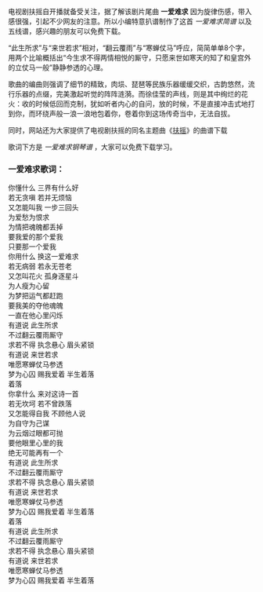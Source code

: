

电视剧扶摇自开播就备受关注，据了解该剧片尾曲 **一爱难求** 因为旋律伤感，带入感很强，引起不少网友的注意。所以小编特意扒谱制作了这首 _一爱难求简谱_
以及五线谱，感兴趣的朋友可以免费下载。

“此生所求”与“来世若求”相对，“翻云覆雨”与“寒蝉仗马”呼应，简简单单8个字，用两个比喻概括出“今生求不得两情相悦的厮守，只愿来世如寒天的知了和皇宫外的立仗马一般”静静参透的心理。

歌曲的编曲则强调了细节的精致，肉埙、琵琶等民族乐器缓缓交织，古韵悠然，流行乐器的点缀，完美激起听觉的阵阵涟漪。而徐佳莹的声线，则是其中绚烂的花火：收的时候低回而克制，犹如听者内心的自问，放的时候，不是直接冲击式地打到你，而环绕声般一浪一浪地包着你，卷着你到这场传奇当中，无法自拔。

同时，网站还为大家提供了电视剧扶摇的同名主题曲《[扶摇](Music-9280-扶摇-电视剧扶摇主题曲.html "扶摇")》的曲谱下载

歌词下方是 _一爱难求钢琴谱_ ，大家可以免费下载学习。

### 一爱难求歌词：

你懂什么 三界有什么好  
若无贪嗔 若并无烦恼  
又怎能叫我 一步三回头  
为爱愁为恨求  
为情把魂魄都丢掉  
要我爱的那个爱我  
只要那一个爱我  
你用什么 换这一爱难求  
若无病弱 若永无苍老  
又怎叫花火 孤身逐星斗  
为人瘦为心留  
为梦把运气都赶跑  
要我美的夺他魂魄  
一直在他心里闪烁  
有道说 此生所求  
不过翻云覆雨厮守  
求若不得 执念悬心 眉头紧锁  
有道说 来世若求  
唯愿寒蝉仗马参透  
梦为心囚 赐我爱着 半生着落  
着落  
你拿什么 来对这诗一首  
若无坎坷 若不曾跌落  
又怎能得自我 不顾他人说  
为自守为己谋  
为云烟过眼都可抛  
要他眼里心里的我  
绝无可能再有一个  
有道说 此生所求  
不过翻云覆雨厮守  
求若不得 执念悬心 眉头紧锁  
有道说 来世若求  
唯愿寒蝉仗马参透  
梦为心囚 赐我爱着 半生着落  
着落  
有道说 此生所求  
不过翻云覆雨厮守  
求若不得 执念悬心 眉头紧锁  
有道说 来世若求  
唯愿寒蝉仗马参透  
梦为心囚 赐我爱着 半生着落

